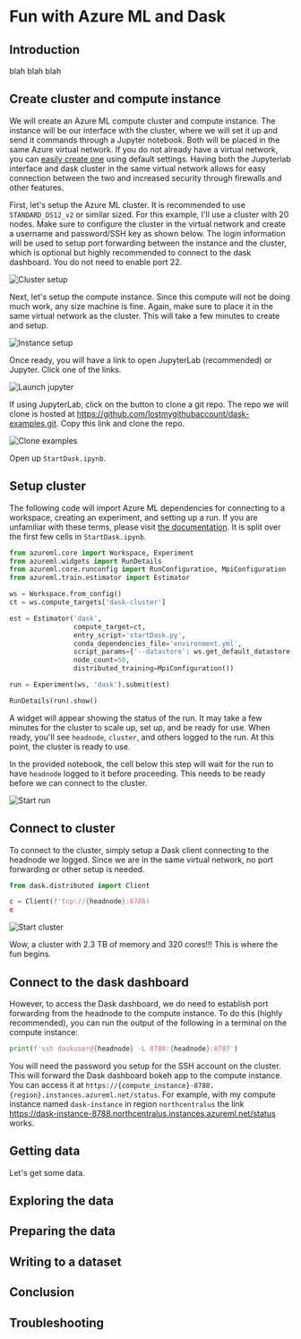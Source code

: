 # Fun with Azure ML and Dask 

## Introduction

blah blah blah

## Create cluster and compute instance

We will create an Azure ML compute cluster and compute instance. The instance will be our interface with the cluster, where we will set it up and send it commands through a Jupyter notebook. Both will be placed in the same Azure virtual network. If you do not already have a virtual network, you can [easily create one](https://docs.microsoft.com/azure/virtual-network/quick-create-portal#create-a-virtual-network) using default settings. Having both the Jupyterlab interface and dask cluster in the same virtual network allows for easy connection between the two and increased security through firewalls and other features. 

First, let's setup the Azure ML cluster. It is recommended to use `STANDARD_DS12_v2` or similar sized. For this example, I'll use a cluster with 20 nodes. Make sure to configure the cluster in the virtual network and create a username and password/SSH key as shown below. The login information will be used to setup port forwarding between the instance and the cluster, which is optional but highly recommended to connect to the dask dashboard. You do not need to enable port 22. 

![Cluster setup](media/cluster-setup.png)

Next, let's setup the compute instance. Since this compute will not be doing much work, any size machine is fine. Again, make sure to place it in the same virtual network as the cluster. This will take a few minutes to create and setup. 

![Instance setup](media/instance-setup.png)

Once ready, you will have a link to open JupyterLab (recommended) or Jupyter. Click one of the links.

![Launch jupyter](media/launch-jupyter.png)

If using JupyterLab, click on the button to clone a git repo. The repo we will clone is hosted at https://github.com/lostmygithubaccount/dask-examples.git. Copy this link and clone the repo. 

![Clone examples](media/clone-examples.jpg)

Open up `StartDask.ipynb`. 

## Setup cluster

The following code will import Azure ML dependencies for connecting to a workspace, creating an experiment, and setting up a run. If you are unfamiliar with these terms, please visit [the documentation](https://docs.microsoft.com/en-us/azure/machine-learning/service/concept-azure-machine-learning-architecture#workspaces). It is split over the first few cells in `StartDask.ipynb`. 

```python
from azureml.core import Workspace, Experiment
from azureml.widgets import RunDetails
from azureml.core.runconfig import RunConfiguration, MpiConfiguration
from azureml.train.estimator import Estimator

ws = Workspace.from_config()
ct = ws.compute_targets['dask-cluster']

est = Estimator('dask', 
                compute_target=ct, 
                entry_script='startDask.py', 
                conda_dependencies_file='environment.yml', 
                script_params={'--datastore': ws.get_default_datastore()},
                node_count=50,
                distributed_training=MpiConfiguration())

run = Experiment(ws, 'dask').submit(est)

RunDetails(run).show()
```

A widget will appear showing the status of the run. It may take a few minutes for the cluster to scale up, set up, and be ready for use. When ready, you'll see `headnode`, `cluster`, and others logged to the run. At this point, the cluster is ready to use.  

In the provided notebook, the cell below this step will wait for the run to have `headnode` logged to it before proceeding. This needs to be ready before we can connect to the cluster. 

![Start run](media/start-run.png)

## Connect to cluster

To connect to the cluster, simply setup a Dask client connecting to the headnode we logged. Since we are in the same virtual network, no port forwarding or other setup is needed. 

```python
from dask.distributed import Client

c = Client(f'tcp://{headnode}:8786)
c
```

![Start cluster](media/start-cluster.png)

Wow, a cluster with 2.3 TB of memory and 320 cores!!! This is where the fun begins.

## Connect to the dask dashboard

However, to access the Dask dashboard, we do need to establish port forwarding from the headnode to the compute instance. To do this (highly recommended), you can run the output of the following in a terminal on the compute instance:

```python
print(f'ssh daskuser@{headnode} -L 8788:{headnode}:8787')
```

You will need the password you setup for the SSH account on the cluster. This will forward the Dask dashboard bokeh app to the compute instance. You can access it at `https://{compute_instance}-8788.{region}.instances.azureml.net/status`. For example, with my compute instance named `dask-instance` in region `northcentralus` the link https://dask-instance-8788.northcentralus.instances.azureml.net/status works.

## Getting data

Let's get some data.

## Exploring the data

## Preparing the data 

## Writing to a dataset 

## Conclusion 

## Troubleshooting 
